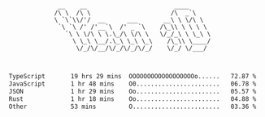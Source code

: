 <div align="center">
<pre><code>
 __    __                        ____      
/\ \  /\ \                      /\  _`\    
\ `\`\\/'/  __      ___       __\ \ \/\ \  
 `\ `\ /' /'__`\  /' _ `\    /\_\\ \ \ \ \ 
   `\ \ \/\ \ \.\_/\ \/\ \   \/_/_\ \ \_\ \
     \ \_\ \__/.\_\ \_\ \_\    /\_\\ \____/
      \/_/\/__/\/_/\/_/\/_/    \/_/ \/___/ 
                                           

</code></pre>

<!--START_SECTION:waka-->

```txt
TypeScript       19 hrs 29 mins  OOOOOOOOOOOOOOOOOOo......   72.87 %
JavaScript       1 hr 48 mins    O0.......................   06.78 %
JSON             1 hr 29 mins    Oo.......................   05.57 %
Rust             1 hr 18 mins    Oo.......................   04.88 %
Other            53 mins         O........................   03.36 %
```

<!--END_SECTION:waka-->
